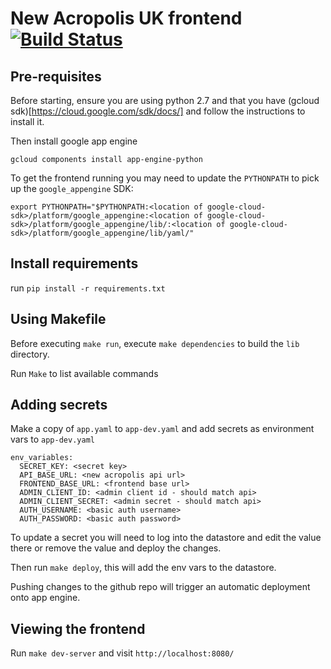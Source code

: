 # New Acropolis UK frontend  [![Build Status](https://travis-ci.org/NewAcropolis/frontend.svg?branch=master)](https://travis-ci.org/NewAcropolis/frontend)

## Pre-requisites

Before starting, ensure you are using python 2.7 and that you have (gcloud sdk)[https://cloud.google.com/sdk/docs/] and follow the instructions to install it.

Then install google app engine

`gcloud components install app-engine-python`

To get the frontend running you may need to update the `PYTHONPATH` to pick up the `google_appengine` SDK:

```
export PYTHONPATH="$PYTHONPATH:<location of google-cloud-sdk>/platform/google_appengine:<location of google-cloud-sdk>/platform/google_appengine/lib/:<location of google-cloud-sdk>/platform/google_appengine/lib/yaml/"
```

## Install requirements

run `pip install -r requirements.txt`

## Using Makefile

Before executing `make run`, execute `make dependencies` to build the `lib` directory.

Run `Make` to list available commands

## Adding secrets

Make a copy of `app.yaml` to `app-dev.yaml` and add secrets as environment vars to `app-dev.yaml`

```
env_variables:
  SECRET_KEY: <secret key>
  API_BASE_URL: <new acropolis api url>
  FRONTEND_BASE_URL: <frontend base url>
  ADMIN_CLIENT_ID: <admin client id - should match api>
  ADMIN_CLIENT_SECRET: <admin secret - should match api>
  AUTH_USERNAME: <basic auth username>
  AUTH_PASSWORD: <basic auth password>
```

To update a secret you will need to log into the datastore and edit the value there or remove the value and deploy the changes.

Then run `make deploy`, this will add the env vars to the datastore.

Pushing changes to the github repo will trigger an automatic deployment onto app engine.

## Viewing the frontend

Run `make dev-server` and visit `http://localhost:8080/`

